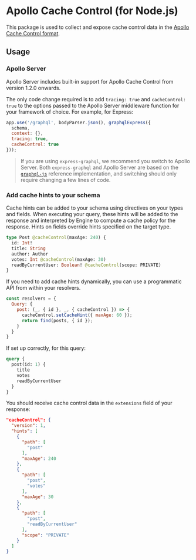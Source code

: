 # Apollo Cache Control (for Node.js)

This package is used to collect and expose cache control data in the [Apollo Cache Control format](https://github.com/apollographql/apollo-cache-control).

## Usage

### Apollo Server

Apollo Server includes built-in support for Apollo Cache Control from version 1.2.0 onwards.

The only code change required is to add `tracing: true` and `cacheControl: true` to the options passed to the Apollo Server middleware function for your framework of choice. For example, for Express:

```javascript
app.use('/graphql', bodyParser.json(), graphqlExpress({
  schema,
  context: {},
  tracing: true,
  cacheControl: true
}));
```

> If you are using `express-graphql`, we recommend you switch to Apollo Server. Both `express-graphql` and Apollo Server are based on the [`graphql-js`](https://github.com/graphql/graphql-js) reference implementation, and switching should only require changing a few lines of code.

### Add cache hints to your schema

Cache hints can be added to your schema using directives on your types and fields. When executing your query, these hints will be added to the response and interpreted by Engine to compute a cache policy for the response. Hints on fields override hints specified on the target type.

```graphql
type Post @cacheControl(maxAge: 240) {
  id: Int!
  title: String
  author: Author
  votes: Int @cacheControl(maxAge: 30)
  readByCurrentUser: Boolean! @cacheControl(scope: PRIVATE)
}
```

If you need to add cache hints dynamically, you can use a programmatic API from within your resolvers.

```javascript
const resolvers = {
  Query: {
    post: (_, { id }, _, { cacheControl }) => {
      cacheControl.setCacheHint({ maxAge: 60 });
      return find(posts, { id });
    }
  }
}
```

If set up correctly, for this query:

```graphql
query {
  post(id: 1) {
    title
    votes
    readByCurrentUser
  }
}
```

You should receive cache control data in the `extensions` field of your response:

```json
"cacheControl": {
  "version": 1,
  "hints": [
    {
      "path": [
        "post"
      ],
      "maxAge": 240
    },
    {
      "path": [
        "post",
        "votes"
      ],
      "maxAge": 30
    },
    {
      "path": [
        "post",
        "readByCurrentUser"
      ],
      "scope": "PRIVATE"
    }
  ]
}
```
